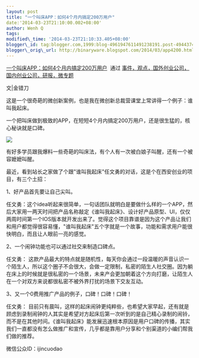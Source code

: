 ```yaml
--- 
layout: post 
title: "一个叫床APP：如何4个月内搞定200万用户" 
date:'2014-03-23T21:10:00.002+08:00' 
author: Wenh Q
tags:
modified\_time: '2014-03-23T21:10:33.405+08:00' 
blogger\_id: tag:blogger.com,1999:blog-4961947611491238191.post-4944374263066683326
blogger\_orig\_url: http://binaryware.blogspot.com/2014/03/app4200.html
---
```

[一个叫床APP：如何4个月内搞定200万用户](http://www.kuailiyu.com/article/8887.html)  通过
[事件，观点，国外创业公司，国内创业公司，研报，微专题](http://www.kuailiyu.com/)





文|金错刀



这是一个很奇葩的微创新案例，也是我在微创新总裁营课堂上常讲得一个例子：谁叫我起床。



一个把叫床做到极致的APP，在短短4个月内搞定200万用户，还是很生猛的，核心秘诀就是口碑。



![](https://images-blogger-opensocial.googleusercontent.com/gadgets/proxy?url=http%3A%2F%2Fwww.kuailiyu.com%2Fuploadfile%2F2014%2F0321%2F20140321110021348.jpg&container=blogger&gadget=a&rewriteMime=image%2F*)



有好多学员跟我爆料一些奇葩的叫床法，有个人有一次被白娘子叫醒，还有一个被容嬷嬷叫醒。



最近，看到站长之家做了个跟"谁叫我起床"任文勇的对话，这是个在西安创业的项目，有三个土招：



1、好产品首先要让自己尖叫。



任文勇：这个idea听起来很简单，一句话团队就明白是要做什么样的一个APP，然后大家用一两天时间把产品名称敲定《谁叫我起床》、设计好产品原型、UI，仅仅两周时间第一个IOS版本就开发出来了。觉得这个项目靠谱是因为这个产品让我们和用户都觉得很容易懂，"谁叫我起床"五个字就是一个故事，功能和需求用户能很快明白，而且让人眼前一亮的感觉。



2、一个闹钟功能也可以通过社交来制造口碑点。



任文勇：
这款产品最大的特点就是随机性，每天你会通过一段温暖的声音认识一个陌生人，所以这个圈子不会很大，会做一定限制，私密的陌生人社交圈。因为躺在床上的时候就是很私密的一个场景，未来产会更加朝着这个方向打磨，让陌生人在一个对双方来说都很私密不被外界打扰的场景下交友互动。



3、又一个0费用推广产品的例子，口碑！口碑！口碑！



任文勇：
目前只有晨叫，这样的起床闹钟更纯粹些，也希望大家早起，还有就是顾虑到录制闹钟的人其实是希望对方起床后第一次听到的是自己精心录制的闹铃，而不是在其他时间。《谁叫我起床》能发展迅速根本原因是用户口碑的传播，其实我们一直都没有怎么做推广和宣传，几乎都是靠用户分享和个别渠道的小编们帮我们做的推荐。



微信公众ID：ijincuodao
